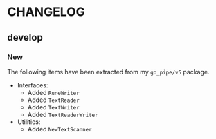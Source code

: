 # CHANGELOG

## develop

### New

The following items have been extracted from my `go_pipe/v5` package.

* Interfaces:
  - Added `RuneWriter`
  - Added `TextReader`
  - Added `TextWriter`
  - Added `TextReaderWriter`
* Utilities:
  - Added `NewTextScanner`
